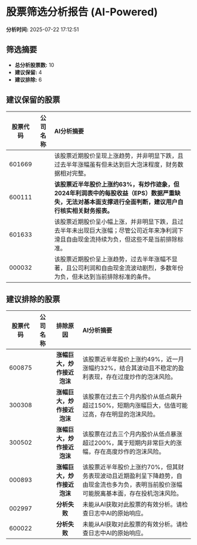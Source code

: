 # 股票筛选分析报告 (AI-Powered)

**分析时间:** 2025-07-22 17:12:51

## 筛选摘要

- **总分析股票数:** 10
- **建议保留:** 4
- **建议排除:** 6

## 建议保留的股票

| 股票代码 | 公司名称 | AI分析摘要 |
|:---:|:---:|:---|
| 601669 |  | 该股票近期股价呈现上涨趋势，并非明显下跌，且过去半年涨幅虽有但未达到巨大泡沫程度，财务数据相对完整。 |
| 600111 |  | **该股票近半年股价上涨约63%，有炒作迹象，但2024年利润表中的每股收益（EPS）数据严重缺失，无法对基本面支撑进行全面判断，建议用户自行核实相关财务报表。** |
| 601633 |  | 该股票近期股价呈小幅上涨，并非明显下跌，且过去半年未出现巨大涨幅；尽管公司近年来净利润下滑且自由现金流持续为负，但这些不是当前排除标准。 |
| 000032 |  | 该股票近期股价呈上涨趋势，过去半年涨幅不显著，且公司利润和自由现金流波动剧烈，多数年份为负，但未达到当前排除标准的条件。 |

## 建议排除的股票

| 股票代码 | 公司名称 | 排除原因 | AI分析摘要 |
|:---:|:---:|:---:|:---|
| 600875 |  | **涨幅巨大，炒作接近泡沫** | 该股票近半年股价上涨约49%，近一月涨幅约32%，结合其波动且不稳定的盈利表现，存在过度炒作的泡沫风险。 |
| 300308 |  | **涨幅巨大，炒作接近泡沫** | 该股票在过去三个月内股价从低点飙升超过150%，短期内涨幅巨大，估值可能过高，存在明显的泡沫风险。 |
| 300502 |  | **涨幅巨大，炒作接近泡沫** | 该股票在过去三个月内股价从低点暴涨超过200%，属于短期内非常巨大的涨幅，存在高度炒作的泡沫风险。 |
| 000893 |  | **涨幅巨大，炒作接近泡沫** | 该股票近半年股价上涨约70%，但其财务表现波动且近期盈利呈下降趋势，自由现金流也多为负，表明当前股价涨幅可能脱离基本面，存在投机泡沫风险。 |
| 002997 |  | **分析失败** | 未能从AI获取对此股票的有效分析。请检查日志中AI的原始响应。 |
| 600022 |  | **分析失败** | 未能从AI获取对此股票的有效分析。请检查日志中AI的原始响应。 |
